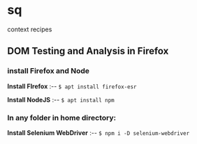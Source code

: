 # sq
context recipes

## DOM Testing and Analysis in Firefox

### install Firefox and Node

**Install FIrefox** 
:-- 
`$ apt install firefox-esr`

**Install NodeJS** 
:-- 
`$ apt install npm`

### In any folder in home directory:

**Install Selenium WebDriver** 
:-- 
`$ npm i -D selenium-webdriver`


